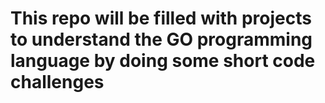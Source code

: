 # This repo will be filled with projects to understand the GO programming language by doing some short code challenges
